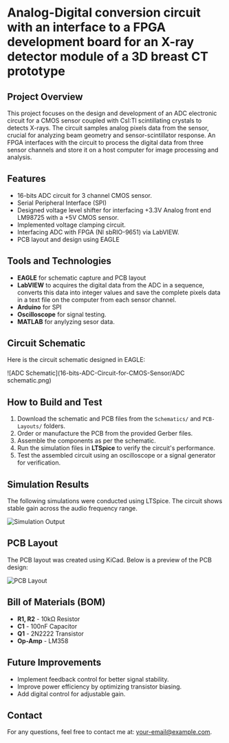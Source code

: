# Analog-Digital conversion circuit with an interface to a FPGA development board for an X-ray detector module of a 3D breast CT prototype


## Project Overview
This project focuses on the design and development of an ADC electronic circuit for a CMOS sensor coupled with CsI:Tl scintillating crystals to detects X-rays. The circuit samples analog pixels data from the sensor, crucial for analyzing beam geometry and sensor-scintillator response. An FPGA interfaces with the circuit to process the digital data from three sensor channels and store it on a host computer for image processing and analysis.

## Features
- 16-bits ADC circuit for 3 channel CMOS sensor.
- Serial Peripheral Interface (SPI)
- Designed voltage level shifter for interfacing +3.3V Analog front end LM98725 with a +5V CMOS sensor.
- Implemented voltage clamping circuit.
- Interfacing ADC with FPGA (NI sbRIO-9651) via LabVIEW.
- PCB layout and design using EAGLE

## Tools and Technologies

- **EAGLE** for schematic capture and PCB layout
- **LabVIEW** to acquires the digital data from the ADC in a sequence, converts this data into integer values and save the complete pixels data in a text file on the computer from each sensor channel.
- **Arduino** for SPI
- **Oscilloscope** for signal testing.
- **MATLAB** for anylyzing sesor data.

  
## Circuit Schematic
Here is the circuit schematic designed in EAGLE:

![ADC Schematic](16-bits-ADC-Circuit-for-CMOS-Sensor/ADC schematic.png)

## How to Build and Test
1. Download the schematic and PCB files from the `Schematics/` and `PCB-Layouts/` folders.
2. Order or manufacture the PCB from the provided Gerber files.
3. Assemble the components as per the schematic.
4. Run the simulation files in **LTSpice** to verify the circuit's performance.
5. Test the assembled circuit using an oscilloscope or a signal generator for verification.
   
## Simulation Results
The following simulations were conducted using LTSpice. The circuit shows stable gain across the audio frequency range.

![Simulation Output](Images/simulation_output.png)
## PCB Layout
The PCB layout was created using KiCad. Below is a preview of the PCB design:

![PCB Layout](Images/pcb_layout.png)
## Bill of Materials (BOM)
- **R1, R2** - 10kΩ Resistor
- **C1** - 100nF Capacitor
- **Q1** - 2N2222 Transistor
- **Op-Amp** - LM358
## Future Improvements
- Implement feedback control for better signal stability.
- Improve power efficiency by optimizing transistor biasing.
- Add digital control for adjustable gain.
## Contact
For any questions, feel free to contact me at: [your-email@example.com](mailto:your-email@example.com).
